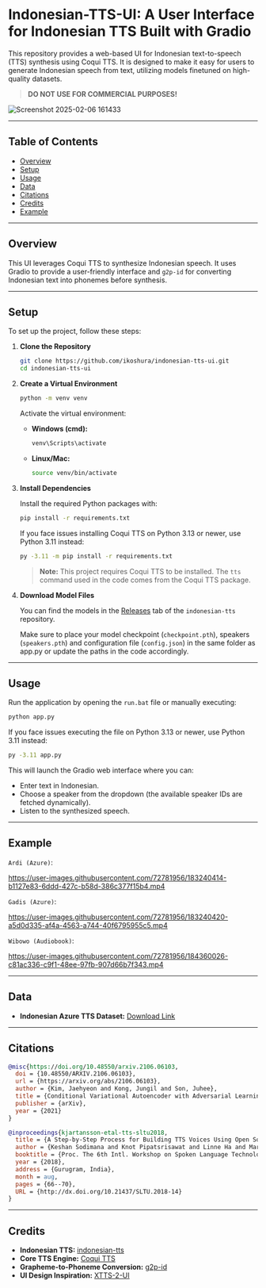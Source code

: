 # Indonesian-TTS-UI: A User Interface for Indonesian TTS Built with Gradio

This repository provides a web-based UI for Indonesian text-to-speech (TTS) synthesis using Coqui TTS. It is designed to make it easy for users to generate Indonesian speech from text, utilizing models finetuned on high-quality datasets.

> **DO NOT USE FOR COMMERCIAL PURPOSES!**

![Screenshot 2025-02-06 161433](https://github.com/user-attachments/assets/29e07c73-a91f-44a9-8bd4-8de5feeb97a6)

---

## Table of Contents

- [Overview](#overview)
- [Setup](#setup)
- [Usage](#usage)
- [Data](#data)
- [Citations](#citations)
- [Credits](#credits)
- [Example](#example)

---

## Overview

This UI leverages Coqui TTS to synthesize Indonesian speech. It uses Gradio to provide a user-friendly interface and `g2p-id` for converting Indonesian text into phonemes before synthesis.

---

## Setup

To set up the project, follow these steps:

1. **Clone the Repository**

   ```bash
   git clone https://github.com/ikoshura/indonesian-tts-ui.git
   cd indonesian-tts-ui
   ```

2. **Create a Virtual Environment**

   ```bash
   python -m venv venv
   ```

   Activate the virtual environment:

   - **Windows (cmd):**
     ```bash
     venv\Scripts\activate
     ```
   - **Linux/Mac:**
     ```bash
     source venv/bin/activate
     ```

3. **Install Dependencies**

   Install the required Python packages with:

   ```bash
   pip install -r requirements.txt
   ```
   If you face issues installing Coqui TTS on Python 3.13 or newer, use Python 3.11 instead:
   ```bash
   py -3.11 -m pip install -r requirements.txt 
   ```
   > **Note:** This project requires Coqui TTS to be installed. The `tts` command used in the code comes from the Coqui TTS package.

5. **Download Model Files**

   You can find the models in the [Releases](https://github.com/Wikidepia/indonesian-tts/releases/) tab of the `indonesian-tts` repository.
   
   Make sure to place your model checkpoint (`checkpoint.pth`), speakers (`speakers.pth`)
and configuration file (`config.json`) in the same folder as app.py or update the paths in the code accordingly.

---

## Usage

Run the application by opening the `run.bat` file or manually executing:

```bash
python app.py
```

If you face issues executing the file on Python 3.13 or newer, use Python 3.11 instead:

```bash
py -3.11 app.py
```

This will launch the Gradio web interface where you can:
- Enter text in Indonesian.
- Choose a speaker from the dropdown (the available speaker IDs are fetched dynamically).
- Listen to the synthesized speech.

---

## Example

`Ardi (Azure)`:

https://user-images.githubusercontent.com/72781956/183240414-b1127e83-6ddd-427c-b58d-386c377f15b4.mp4

`Gadis (Azure)`:

https://user-images.githubusercontent.com/72781956/183240420-a5d0d335-af4a-4563-a744-40f6795955c5.mp4

`Wibowo (Audiobook)`:

https://user-images.githubusercontent.com/72781956/184360026-c81ac336-c9f1-48ee-97fb-907d66b7f343.mp4

---

## Data

- **Indonesian Azure TTS Dataset:** [Download Link](https://depia.wiki/files/azure-tts.tar)

---

## Citations

```bibtex
@misc{https://doi.org/10.48550/arxiv.2106.06103,
  doi = {10.48550/ARXIV.2106.06103},
  url = {https://arxiv.org/abs/2106.06103},
  author = {Kim, Jaehyeon and Kong, Jungil and Son, Juhee},
  title = {Conditional Variational Autoencoder with Adversarial Learning for End-to-End Text-to-Speech},
  publisher = {arXiv},
  year = {2021}
}

@inproceedings{kjartansson-etal-tts-sltu2018,
  title = {A Step-by-Step Process for Building TTS Voices Using Open Source Data and Framework for Bangla, Javanese, Khmer, Nepali, Sinhala, and Sundanese},
  author = {Keshan Sodimana and Knot Pipatsrisawat and Linne Ha and Martin Jansche and Oddur Kjartansson and Pasindu De Silva and Supheakmungkol Sarin},
  booktitle = {Proc. The 6th Intl. Workshop on Spoken Language Technologies for Under-Resourced Languages (SLTU)},
  year = {2018},
  address = {Gurugram, India},
  month = aug,
  pages = {66--70},
  URL = {http://dx.doi.org/10.21437/SLTU.2018-14}
}
```

---

## Credits

- **Indonesian TTS:** [indonesian-tts](https://github.com/Wikidepia/indonesian-tts)
- **Core TTS Engine:** [Coqui TTS](https://github.com/coqui-ai/TTS)
- **Grapheme-to-Phoneme Conversion:** [g2p-id](https://github.com/Wikidepia/g2p-id)
- **UI Design Inspiration:** [XTTS-2-UI](https://github.com/pbanuru/xtts2-ui)

